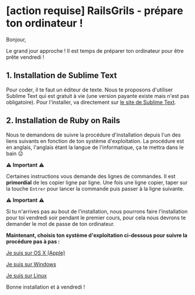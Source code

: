 # [action requise] RailsGrils - prépare ton ordinateur !

Bonjour,

Le grand jour approche ! Il est temps de préparer ton ordinateur pour être prête vendredi !

## 1. Installation de Sublime Text

Pour coder, il te faut un éditeur de texte. Nous te proposons d'utiliser Sublime Text qui est gratuit à vie (une version payante existe mais n'est pas obligatoire).
Pour l'installer, va directement sur [le site de Sublime Text](https://www.sublimetext.com/3).



## 2. Installation de Ruby on Rails

Nous te demandons de suivre la procédure d'installation depuis l'un des liens suivants en fonction de ton système d'exploitation. La procédure est en anglais, l'anglais étant la langue de l'informatique, ça te mettra dans le bain 😉

⚠ **Important** ⚠

Certaines instructions vous demande des lignes de commandes. Il est **primordial** de les copier ligne par ligne. Une fois une ligne copier, taper sur la touche `Entrer` pour lancer la commande puis passer à la ligne suivante.

⚠ **Important** ⚠

Si tu n'arrives pas au bout de l'installation, nous pourrons faire l'installation pour toi vendredi soir pendant le premier cours, pour cela nous devrons te demander le mot de passe de ton ordinateur.


 **Maintenant, choisis ton système d'exploitation ci-dessous pour suivre la procédure pas à pas :**

[Je suis sur OS X (Apple)](https://guides.railsgirls.com/install#setup-for-os-x)

[Je suis sur Windows](https://guides.railsgirls.com/install#setup-for-windows)

[Je suis sur Linux](https://guides.railsgirls.com/install#setup-for-linux)



Bonne installation et à vendredi !
